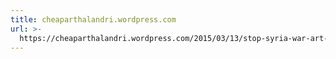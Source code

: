 ```yaml
---
title: cheaparthalandri.wordpress.com
url: >-
  https://cheaparthalandri.wordpress.com/2015/03/13/stop-syria-war-art-contest-%CF%80%CE%B1%CF%81%CE%BF%CF%85%CF%83%CE%AF%CE%B1%CF%83%CE%B7-%CE%B5%CE%B9%CE%BA%CE%B1%CF%83%CF%84%CE%B9%CE%BA%CF%8E%CE%BD-%CE%AD%CF%81%CE%B3%CF%89%CE%BD-%CE%BA%CE%B1/
---
```


